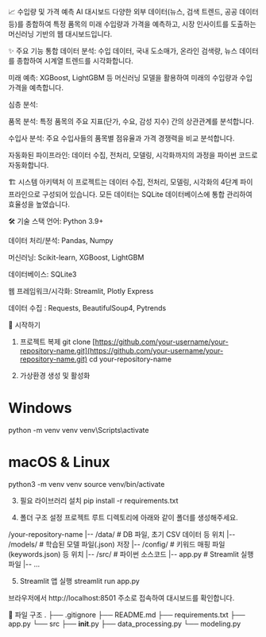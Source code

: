 📈 수입량 및 가격 예측 AI 대시보드
다양한 외부 데이터(뉴스, 검색 트렌드, 공공 데이터 등)를 종합하여 특정 품목의 미래 수입량과 가격을 예측하고, 시장 인사이트를 도출하는 머신러닝 기반의 웹 대시보드입니다.

✨ 주요 기능
통합 데이터 분석: 수입 데이터, 국내 도소매가, 온라인 검색량, 뉴스 데이터를 종합하여 시계열 트렌드를 시각화합니다.

미래 예측: XGBoost, LightGBM 등 머신러닝 모델을 활용하여 미래의 수입량과 수입 가격을 예측합니다.

심층 분석:

품목 분석: 특정 품목의 주요 지표(단가, 수요, 감성 지수) 간의 상관관계를 분석합니다.

수입사 분석: 주요 수입사들의 품목별 점유율과 가격 경쟁력을 비교 분석합니다.

자동화된 파이프라인: 데이터 수집, 전처리, 모델링, 시각화까지의 과정을 파이썬 코드로 자동화합니다.

🏗️ 시스템 아키텍처
이 프로젝트는 데이터 수집, 전처리, 모델링, 시각화의 4단계 파이프라인으로 구성되어 있습니다. 모든 데이터는 SQLite 데이터베이스에 통합 관리하여 효율성을 높였습니다.



🛠️ 기술 스택
언어: Python 3.9+

데이터 처리/분석: Pandas, Numpy

머신러닝: Scikit-learn, XGBoost, LightGBM

데이터베이스: SQLite3

웹 프레임워크/시각화: Streamlit, Plotly Express

데이터 수집 : Requests, BeautifulSoup4, Pytrends

🚀 시작하기
1. 프로젝트 복제
git clone [https://github.com/your-username/your-repository-name.git](https://github.com/your-username/your-repository-name.git)
cd your-repository-name

2. 가상환경 생성 및 활성화
# Windows
python -m venv venv
venv\Scripts\activate

# macOS & Linux
python3 -m venv venv
source venv/bin/activate

3. 필요 라이브러리 설치
pip install -r requirements.txt

4. 폴더 구조 설정
프로젝트 루트 디렉토리에 아래와 같이 폴더를 생성해주세요.

/your-repository-name
|-- /data/              # DB 파일, 초기 CSV 데이터 등 위치
|-- /models/            # 학습된 모델 파일(.json) 저장
|-- /config/            # 키워드 매핑 파일(keywords.json) 등 위치
|-- /src/               # 파이썬 소스코드
|-- app.py              # Streamlit 실행 파일
|-- ...

5. Streamlit 앱 실행
streamlit run app.py

브라우저에서 http://localhost:8501 주소로 접속하여 대시보드를 확인합니다.

📁 파일 구조
.
├── .gitignore
├── README.md
├── requirements.txt
├── app.py
└── src
    ├── __init__.py
    ├── data_processing.py
    └── modeling.py
